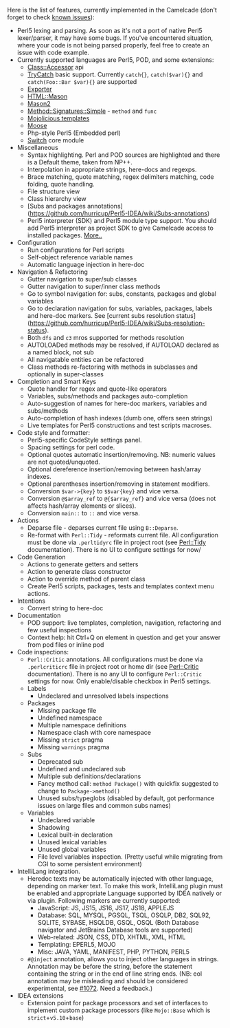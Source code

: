 Here is the list of features, currently implemented in the Camelcade (don't forget to check [known issues](https://github.com/hurricup/Perl5-IDEA/wiki/Known-issues)):

* Perl5 lexing and parsing. As soon as it's not a port of native Perl5 lexer/parser, it may have some bugs. If you've encountered situation, where your code is not being parsed properly, feel free to create an issue with code example. 
* Currently supported languages are Perl5, POD, and some extensions:
  * [Class::Accessor](http://search.cpan.org/~kasei/Class-Accessor/lib/Class/Accessor.pm) api 
  * [TryCatch](http://search.cpan.org/~ash/TryCatch/lib/TryCatch.pm) basic support. Currently `catch{}`, `catch($var){}` and `catch(Foo::Bar $var){}` are supported
  * [Exporter](https://github.com/hurricup/Perl5-IDEA/wiki/Exporter-support)
  * [HTML::Mason](https://github.com/hurricup/Perl5-IDEA/wiki/HTML::Mason-support)
  * [Mason2](https://github.com/hurricup/Perl5-IDEA/wiki/Mason2-support)
  * [Method::Signatures::Simple](http://search.cpan.org/dist/Method-Signatures-Simple/lib/Method/Signatures/Simple.pm) - `method` and `func`
  * [Mojolicious templates](https://github.com/hurricup/Perl5-IDEA/wiki/Mojolicious-support) 
  * [Moose](https://github.com/hurricup/Perl5-IDEA/wiki/Moose-support)
  * Php-style Perl5 (Embedded perl)
  * [Switch](http://perldoc.perl.org/5.8.8/Switch.html) core module
* Miscellaneous
  * Syntax highlighting. Perl and POD sources are highlighted and there is a Default theme, taken from NP++. 
  * Interpolation in appropriate strings, here-docs and regexps.
  * Brace matching, quote matching, regex delimiters matching, code folding, quote handling.
  * File structure view
  * Class hierarchy view
  * [Subs and packages annotations] (https://github.com/hurricup/Perl5-IDEA/wiki/Subs-annotations)
  * Perl5 interpreter (SDK) and Perl5 module type support. You should add Perl5 interpreter as project SDK to give Camelcade access to installed packages. [More..](https://github.com/hurricup/Perl5-IDEA/wiki/Getting-started)
* Configuration
  * Run configurations for Perl scripts
  * Self-object reference variable names
  * Automatic language injection in here-doc 
* Navigation & Refactoring
  * Gutter navigation to super/sub classes
  * Gutter navigation to super/inner class methods
  * Go to symbol navigation for: subs, constants, packages and global variables
  * Go to declaration navigation for subs, variables, packages, labels and here-doc markers. See [current subs resolution status] (https://github.com/hurricup/Perl5-IDEA/wiki/Subs-resolution-status).
  * Both `dfs` and `c3` mros supported for methods resolution
  * AUTOLOADed methods may be resolved, if AUTOLOAD declared as a named block, not sub
  * All navigatable entities can be refactored
  * Class methods re-factoring with methods in subclasses and optionally in super-classes
* Completion and Smart Keys
  * Quote handler for regex and quote-like operators
  * Variables, subs/methods and packages auto-completion
  * Auto-suggestion of names for here-doc markers, variables and subs/methods
  * Auto-completion of hash indexes (dumb one, offers seen strings)
  * Live templates for Perl5 constructions and test scripts macroses.
* Code style and formatter:
  * Perl5-specific CodeStyle settings panel.
  * Spacing settings for perl code.
  * Optional quotes automatic insertion/removing. NB: numeric values are not quoted/unquoted.
  * Optional dereference insertion/removing between hash/array indexes.
  * Optional parentheses insertion/removing in statement modifiers.
  * Conversion `$var->{key}` to `$$var{key}` and vice versa.
  * Conversion `@$array_ref` to `@{$array_ref}` and vice versa (does not affects hash/array elements or slices).
  * Conversion `main::` to `::` and vice versa.
* Actions
  * Deparse file - deparses current file using `B::Deparse`.
  * Re-format with `Perl::Tidy` - reformats current file. All configuration must be done via `.perltidyrc` file in project root (see [Perl::Tidy](http://search.cpan.org/~shancock/Perl-Tidy/) documentation). There is no UI to configure settings for now/
* Code Generation
  * Actions to generate getters and setters
  * Action to generate class constructor
  * Action to override method of parent class
  * Create Perl5 scripts, packages, tests and templates context menu actions.
* Intentions 
  * Convert string to here-doc
* Documentation
  * POD support: live templates, completion, navigation, refactoring and few
useful inspections
  * Context help: hit Ctrl+Q on element in question and get your answer from
pod files or inline pod
* Code inspections: 
  * `Perl::Critic` annotations. All configurations must be done via `.perlcriticrc` file in project root or home dir (see [Perl::Critic](http://search.cpan.org/~thaljef/Perl-Critic/) documentation). There is no any UI to configure `Perl::Critic` settings for now. Only enable/disable checkbox in Perl5 settings.
  * Labels
    * Undeclared and unresolved labels inspections
  * Packages
    * Missing package file
    * Undefined namespace
    * Multiple namespace definitions
    * Namespace clash with core namespace
    * Missing `strict` pragma
    * Missing `warnings` pragma
  * Subs
    * Deprecated sub
    * Undefined and undeclared sub 
    * Multiple sub definitions/declarations
    * Fancy method call: `method Package()` with quickfix suggested to change to `Package->method()`
    * Unused subs/typeglobs (disabled by default, got performance issues on large files and common subs names)
  * Variables
    * Undeclared variable
    * Shadowing
    * Lexical built-in declaration
    * Unused lexical variables 
    * Unused global variables 
    * File level variables inspection. (Pretty useful while migrating from CGI to some persistent environment)
* IntelliLang integration. 
  * Heredoc texts may be automatically injected with other language, depending on marker text. To make this work, IntelliLang plugin must be enabled and appropriate Language supported by IDEA natively or via plugin. Following markers are currently supported:
    * JavaScript: JS, JS15, JS16, JS17, JS18, APPLEJS
    * Database: SQL, MYSQL, PGSQL, TSQL, OSQLP, DB2, SQL92, SQLITE, SYBASE, HSQLDB, GSQL, OSQL (Both Database navigator and JetBrains Database tools are supported)
    * Web-related: JSON, CSS, DTD, XHTML, XML, HTML
    * Templating: EPERL5, MOJO
    * Misc: JAVA, YAML, MANIFEST, PHP, PYTHON, PERL5
  * `#@inject` annotation, allows you to inject other languages in strings. Annotation may be before the string, before the statement containing the string or in the end of line string ends. (NB: eol annotation may be misleading and should be considered experimental, see [#1072](https://github.com/hurricup/Perl5-IDEA/issues/1072). Need a feedback.)
* IDEA extensions
  * Extension point for package processors and set of interfaces to implement custom package processors (like `Mojo::Base` which is `strict`+`v5.10`+`base`)
